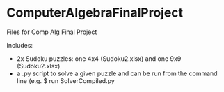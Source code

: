 # ComputerAlgebraFinalProject

Files for Comp Alg Final Project

Includes:
- 2x Sudoku puzzles: one 4x4 (Sudoku2.xlsx) and one 9x9 (Sudoku2.xlsx)
- a .py script to solve a given puzzle and can be run from the command line (e.g. $ run SolverCompiled.py <Type> <FileName>
